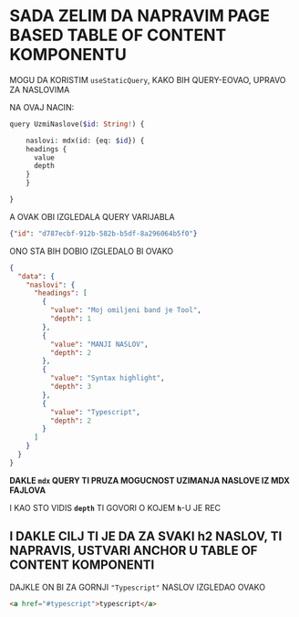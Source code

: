 # SADA ZELIM DA NAPRAVIM PAGE BASED TABLE OF CONTENT KOMPONENTU

MOGU DA KORISTIM `useStaticQuery`, KAKO BIH QUERY-EOVAO, UPRAVO ZA NASLOVIMA

NA OVAJ NACIN:

```php
query UzmiNaslove($id: String!) {

 	naslovi: mdx(id: {eq: $id}) {
  	headings {
      value
      depth
    }
	}

}

```

A OVAK OBI IZGLEDALA QUERY VARIJABLA

```JSON
{"id": "d787ecbf-912b-582b-b5df-8a296064b5f0"}
```

ONO STA BIH DOBIO IZGLEDALO BI OVAKO

```json
{
  "data": {
    "naslovi": {
      "headings": [
        {
          "value": "Moj omiljeni band je Tool",
          "depth": 1
        },
        {
          "value": "MANJI NASLOV",
          "depth": 2
        },
        {
          "value": "Syntax highlight",
          "depth": 3
        },
        {
          "value": "Typescript",
          "depth": 2
        }
      ]
    }
  }
}
```

**DAKLE `mdx` QUERY TI PRUZA MOGUCNOST UZIMANJA NASLOVE IZ MDX FAJLOVA**

I KAO STO VIDIS **`depth`** TI GOVORI O KOJEM **`h`**-U JE REC

## I DAKLE CILJ TI JE DA ZA SVAKI h2 NASLOV, TI NAPRAVIS, USTVARI ANCHOR U TABLE OF CONTENT KOMPONENTI

DAJKLE ON BI ZA GORNJI `"Typescript"` NASLOV IZGLEDAO OVAKO

```html
<a href="#typescript">typescript</a>
```
